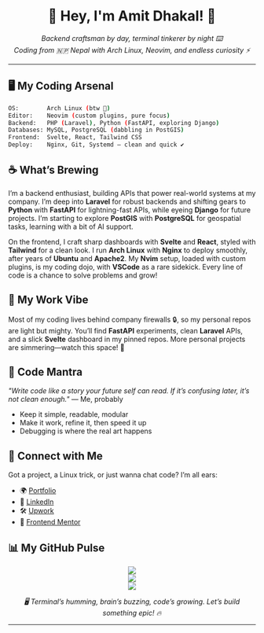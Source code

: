 <h1 align="center">👾 Hey, I'm Amit Dhakal! 🚀</h1>
<p align="center">
  <i>Backend craftsman by day, terminal tinkerer by night ⌨️</i><br/>
  <i>Coding from 🇳🇵 Nepal with Arch Linux, Neovim, and endless curiosity ⚡</i>
</p>

---

## 🖥️ My Coding Arsenal

```bash
OS:        Arch Linux (btw 🐧)
Editor:    Neovim (custom plugins, pure focus)
Backend:   PHP (Laravel), Python (FastAPI, exploring Django)
Databases: MySQL, PostgreSQL (dabbling in PostGIS)
Frontend:  Svelte, React, Tailwind CSS
Deploy:    Nginx, Git, Systemd — clean and quick ✔️
```

## ☕ What’s Brewing

I’m a backend enthusiast, building APIs that power real-world systems at my company. I’m deep into **Laravel** for robust backends and shifting gears to **Python** with **FastAPI** for lightning-fast APIs, while eyeing **Django** for future projects. I’m starting to explore **PostGIS** with **PostgreSQL** for geospatial tasks, learning with a bit of AI support.

On the frontend, I craft sharp dashboards with **Svelte** and **React**, styled with **Tailwind** for a clean look. I run **Arch Linux** with **Nginx** to deploy smoothly, after years of **Ubuntu** and **Apache2**. My **Nvim** setup, loaded with custom plugins, is my coding dojo, with **VSCode** as a rare sidekick. Every line of code is a chance to solve problems and grow!

## 🌟 My Work Vibe

Most of my coding lives behind company firewalls 🔒, so my personal repos are light but mighty. You’ll find **FastAPI** experiments, clean **Laravel** APIs, and a slick **Svelte** dashboard in my pinned repos. More personal projects are simmering—watch this space! 🚧

## 🧠 Code Mantra

*"Write code like a story your future self can read. If it’s confusing later, it’s not clean enough."* — Me, probably

- Keep it simple, readable, modular
- Make it work, refine it, then speed it up
- Debugging is where the real art happens

## 🤝 Connect with Me

Got a project, a Linux trick, or just wanna chat code? I’m all ears:

- 🌍 [Portfolio](https://amitdhakal2025.com.np)
- 💼 [LinkedIn](https://www.linkedin.com/in/herojk64/)
- 🛠️ [Upwork](https://www.upwork.com/freelancers/~01d362a701e1fc7717?mp_source=share)
- 🎯 [Frontend Mentor](https://www.frontendmentor.io/profile/herojk64)

## 📊 My GitHub Pulse

<p align="center">
  <img src="https://github-readme-stats.vercel.app/api?username=herojk64&show_icons=true&theme=gruvbox&hide_border=true" /><br/>
  <img src="https://github-readme-stats.vercel.app/api/top-langs/?username=herojk64&layout=compact&theme=gruvbox&hide_border=true" /><br/>
  <img src="https://github-readme-streak-stats.herokuapp.com/?user=herojk64&theme=gruvbox&hide_border=true" />
</p>

<p align="center">
  <i>🖥️ Terminal’s humming, brain’s buzzing, code’s growing. Let’s build something epic! 🔥</i>
</p>

---


